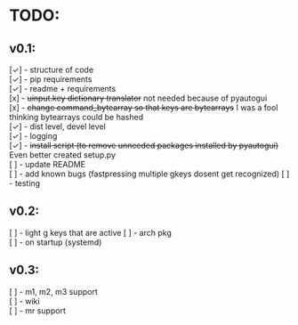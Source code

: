 # TODO:
## v0.1:
[✓] - structure of code\
[✓] - pip requirements\
[✓] - readme + requirements\
[x] - <del>uinput.key dictionary translator</del> not needed because of pyautogui\
[x] - <del>change command_bytearray so that keys are bytearrays</del> I was a fool thinking bytearrays could be hashed\
[✓] - dist level, devel level\
[✓] - logging\
[✓] - <del>install script (to remove unneeded packages installed by pyautogui)</del> Even better created setup.py\
[ ] - update README\
[ ] - add known bugs (fastpressing multiple gkeys dosent get recognized)
[ ] - testing
## v0.2:
[ ] - light g keys that are active
[ ] - arch pkg\
[ ] - on startup (systemd)
## v0.3:
[ ] - m1, m2, m3 support\
[ ] - wiki\
[ ] - mr support